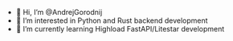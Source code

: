 - 👋 Hi, I’m @AndrejGorodnij
- 👀 I’m interested in Python and Rust backend development
- 🌱 I’m currently learning Highload FastAPI/Litestar development

<!---
AndrejGorodnij/AndrejGorodnij is a ✨ special ✨ repository because its `README.md` (this file) appears on your GitHub profile.
You can click the Preview link to take a look at your changes.
--->
